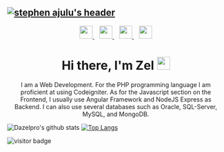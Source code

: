 ## [![stephen ajulu's header](https://github.com/stephenajulu/stephenajulu/blob/master/images/edited%20header.png)](https://stephenajulu.com)
<p align='center'>
    <a href="https://dev.to/stephenajulu">
        <img height="30" src="https://github.com/stephenajulu/WaylonWalker/blob/main/icon/dev.png?raw=true">
    </a>
    &nbsp;&nbsp;
    <a href="https://twitter.com/stephenajulu">
        <img height="30" src="https://github.com/stephenajulu/WaylonWalker/blob/main/icon/twitter.png?raw=true">
    </a>
    &nbsp;&nbsp;
    <a href="https://instagram.com/stephenajulu">
        <img height="30" src="https://github.com/stephenajulu/WaylonWalker/blob/main/icon/instagram.jpg?raw=true">
    </a>
    &nbsp;&nbsp;
    <a href="https://www.linkedin.com/in/stephenajulu/">
        <img height="30" src="https://github.com/stephenajulu/WaylonWalker/blob/main/icon/linkedin.png?raw=true">
    </a>
</p>
<h1 align='center'> Hi there, I'm Zel <img src = "https://raw.githubusercontent.com/MartinHeinz/MartinHeinz/master/wave.gif" width = "30px"></h1>
<p align='center'>
    I am a Web Development. For the PHP programming language I am proficient at using Codeigniter. As for the Javascript section on the Frontend, I usually use Angular Framework and NodeJS Express as Backend. I can also use several databases such as Oracle, SQL-Server, MySQL, and MongoDB.
</p>

![Dazelpro's github stats](https://github-readme-stats.vercel.app/api?username=dazelpro&show_icons=true&theme=dark) [![Top Langs](https://github-readme-stats.vercel.app/api/top-langs/?username=dazelpro&layout=compact)](https://github.com/dazelpro/github-readme-stats) 

![visitor badge](https://visitor-badge.laobi.icu/badge?page_id=dazelpro&title=Viewers)